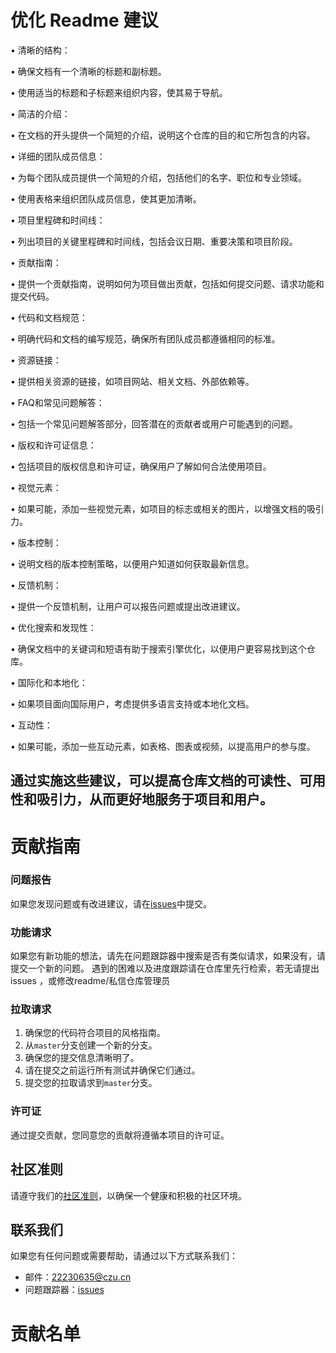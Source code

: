 # 优化 Readme 建议
• 清晰的结构：

• 确保文档有一个清晰的标题和副标题。

• 使用适当的标题和子标题来组织内容，使其易于导航。


• 简洁的介绍：

• 在文档的开头提供一个简短的介绍，说明这个仓库的目的和它所包含的内容。


• 详细的团队成员信息：

• 为每个团队成员提供一个简短的介绍，包括他们的名字、职位和专业领域。

• 使用表格来组织团队成员信息，使其更加清晰。


• 项目里程碑和时间线：

• 列出项目的关键里程碑和时间线，包括会议日期、重要决策和项目阶段。


• 贡献指南：

• 提供一个贡献指南，说明如何为项目做出贡献，包括如何提交问题、请求功能和提交代码。


• 代码和文档规范：

• 明确代码和文档的编写规范，确保所有团队成员都遵循相同的标准。


• 资源链接：

• 提供相关资源的链接，如项目网站、相关文档、外部依赖等。


• FAQ和常见问题解答：

• 包括一个常见问题解答部分，回答潜在的贡献者或用户可能遇到的问题。


• 版权和许可证信息：

• 包括项目的版权信息和许可证，确保用户了解如何合法使用项目。


• 视觉元素：

• 如果可能，添加一些视觉元素，如项目的标志或相关的图片，以增强文档的吸引力。


• 版本控制：

• 说明文档的版本控制策略，以便用户知道如何获取最新信息。


• 反馈机制：

• 提供一个反馈机制，让用户可以报告问题或提出改进建议。


• 优化搜索和发现性：

• 确保文档中的关键词和短语有助于搜索引擎优化，以便用户更容易找到这个仓库。


• 国际化和本地化：

• 如果项目面向国际用户，考虑提供多语言支持或本地化文档。


• 互动性：

• 如果可能，添加一些互动元素，如表格、图表或视频，以提高用户的参与度。

通过实施这些建议，可以提高仓库文档的可读性、可用性和吸引力，从而更好地服务于项目和用户。
---
# 贡献指南

### 问题报告
如果您发现问题或有改进建议，请在[issues](https://gitee.com/darrenpig/new_energy_coder_club/issues)中提交。

### 功能请求
如果您有新功能的想法，请先在问题跟踪器中搜索是否有类似请求，如果没有，请提交一个新的问题。
遇到的困难以及进度跟踪请在仓库里先行检索，若无请提出 issues ，或修改readme/私信仓库管理员

### 拉取请求
1. 确保您的代码符合项目的风格指南。
2. 从`master`分支创建一个新的分支。
3. 确保您的提交信息清晰明了。
4. 请在提交之前运行所有测试并确保它们通过。
5. 提交您的拉取请求到`master`分支。

### 许可证
通过提交贡献，您同意您的贡献将遵循本项目的许可证。

## 社区准则
请遵守我们的[社区准则](https://gitee.com/darrenpig/new_energy_coder_club/community)，以确保一个健康和积极的社区环境。

## 联系我们
如果您有任何问题或需要帮助，请通过以下方式联系我们：
- 邮件：22230635@czu.cn
- 问题跟踪器：[issues](https://gitee.com/darrenpig/new_energy_coder_club/issues)

# 贡献名单







